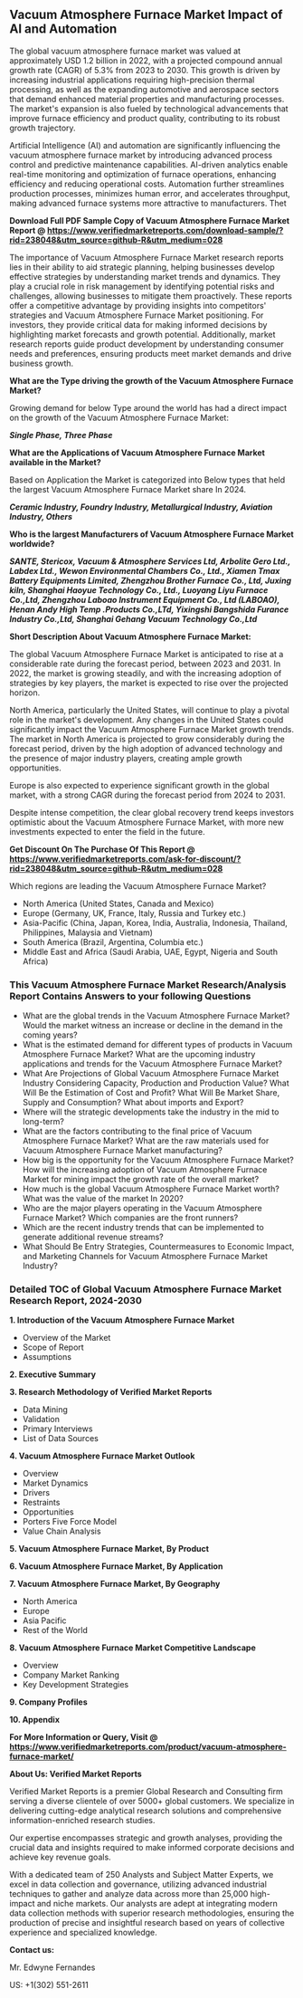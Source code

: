 <h2>Vacuum Atmosphere Furnace Market Impact of AI and Automation</h2><p>The global vacuum atmosphere furnace market was valued at approximately USD 1.2 billion in 2022, with a projected compound annual growth rate (CAGR) of 5.3% from 2023 to 2030. This growth is driven by increasing industrial applications requiring high-precision thermal processing, as well as the expanding automotive and aerospace sectors that demand enhanced material properties and manufacturing processes. The market's expansion is also fueled by technological advancements that improve furnace efficiency and product quality, contributing to its robust growth trajectory.</p><p>Artificial Intelligence (AI) and automation are significantly influencing the vacuum atmosphere furnace market by introducing advanced process control and predictive maintenance capabilities. AI-driven analytics enable real-time monitoring and optimization of furnace operations, enhancing efficiency and reducing operational costs. Automation further streamlines production processes, minimizes human error, and accelerates throughput, making advanced furnace systems more attractive to manufacturers. Thet</p><p id="" class=""><strong>Download Full PDF Sample Copy of Vacuum Atmosphere Furnace Market Report @ <a href="https://www.verifiedmarketreports.com/download-sample/?rid=238048&utm_source=github-R&utm_medium=028" target="_blank">https://www.verifiedmarketreports.com/download-sample/?rid=238048&utm_source=github-R&utm_medium=028</a></strong></p><p>The importance of&nbsp;Vacuum Atmosphere Furnace Market research reports lies in their ability to aid strategic planning, helping businesses develop effective strategies by understanding market trends and dynamics. They play a crucial role in risk management by identifying potential risks and challenges, allowing businesses to mitigate them proactively. These reports offer a competitive advantage by providing insights into competitors' strategies and Vacuum Atmosphere Furnace Market positioning. For investors, they provide critical data for making informed decisions by highlighting market forecasts and growth potential. Additionally, market research reports guide product development by understanding consumer needs and preferences, ensuring products meet market demands and drive business growth.</p><p><strong>What are the&nbsp;Type driving the growth of the Vacuum Atmosphere Furnace Market?</strong></p><p id="" class="">Growing demand for below Type around the world has had a direct impact on the growth of the Vacuum Atmosphere Furnace Market:</p><em><strong>Single Phase, Three Phase</strong></em></p><strong>What are the&nbsp;Applications&nbsp;of Vacuum Atmosphere Furnace Market available in the Market?</strong></p><p id="" class="">Based on Application the Market is categorized into Below types that held the largest Vacuum Atmosphere Furnace Market share In 2024.</p><em><strong>Ceramic Industry, Foundry Industry, Metallurgical Industry, Aviation Industry, Others</strong></em></p><strong>Who is the largest Manufacturers of Vacuum Atmosphere Furnace Market worldwide?</strong></p><p><em><strong>SANTE, Stericox, Vacuum & Atmosphere Services Ltd, Arbolite Gero Ltd., Labdex Ltd., Wewon Environmental Chambers Co., Ltd., Xiamen Tmax Battery Equipments Limited, Zhengzhou Brother Furnace Co., Ltd, Juxing kiln, Shanghai Haoyue Technology Co., Ltd., Luoyang Liyu Furnace Co.,Ltd, Zhengzhou Laboao Instrument Equipment Co., Ltd (LABOAO), Henan Andy High Temp .Products Co.,LTd, Yixingshi Bangshida Furance Industry Co.,Ltd, Shanghai Gehang Vacuum Technology Co.,Ltd</strong></em></p><p id="" class=""><strong>Short Description About Vacuum Atmosphere Furnace Market:</strong></p><p>The global Vacuum Atmosphere Furnace Market is anticipated to rise at a considerable rate during the forecast period, between 2023 and 2031. In 2022, the market is growing steadily, and with the increasing adoption of strategies by key players, the market is expected to rise over the projected horizon.</p><p>North America, particularly the United States, will continue to play a pivotal role in the market's development. Any changes in the United States could significantly impact the Vacuum Atmosphere Furnace Market growth trends. The market in North America is projected to grow considerably during the forecast period, driven by the high adoption of advanced technology and the presence of major industry players, creating ample growth opportunities.</p><p>Europe is also expected to experience significant growth in the global market, with a strong CAGR during the forecast period from 2024 to 2031.</p><p>Despite intense competition, the clear global recovery trend keeps investors optimistic about the Vacuum Atmosphere Furnace Market, with more new investments expected to enter the field in the future.</p><p id="" class=""><strong>Get Discount On The Purchase Of This Report @ <a href="https://www.verifiedmarketreports.com/ask-for-discount/?rid=238048&utm_source=github-R&utm_medium=028" target="_blank">https://www.verifiedmarketreports.com/ask-for-discount/?rid=238048&utm_source=github-R&utm_medium=028</a></strong></p>Which regions are leading the Vacuum Atmosphere Furnace Market?</p><ul><li>North America (United States, Canada and Mexico)</li><li>Europe (Germany, UK, France, Italy, Russia and Turkey etc.)</li><li>Asia-Pacific (China, Japan, Korea, India, Australia, Indonesia, Thailand, Philippines, Malaysia and Vietnam)</li><li>South America (Brazil, Argentina, Columbia etc.)</li><li>Middle East and Africa (Saudi Arabia, UAE, Egypt, Nigeria and South Africa)</li></ul><h3 id="" class="">This Vacuum Atmosphere Furnace Market Research/Analysis Report Contains Answers to your following Questions</h3><ul><li>What are the global trends in the Vacuum Atmosphere Furnace Market? Would the market witness an increase or decline in the demand in the coming years?</li><li>What is the estimated demand for different types of products in Vacuum Atmosphere Furnace Market? What are the upcoming industry applications and trends for the Vacuum Atmosphere Furnace Market?</li><li>What Are Projections of Global Vacuum Atmosphere Furnace Market Industry Considering Capacity, Production and Production Value? What Will Be the Estimation of Cost and Profit? What Will Be Market Share, Supply and Consumption? What about imports and Export?</li><li>Where will the strategic developments take the industry in the mid to long-term?</li><li>What are the factors contributing to the final price of Vacuum Atmosphere Furnace Market? What are the raw materials used for Vacuum Atmosphere Furnace Market manufacturing?</li><li>How big is the opportunity for the Vacuum Atmosphere Furnace Market? How will the increasing adoption of Vacuum Atmosphere Furnace Market for mining impact the growth rate of the overall market?</li><li>How much is the global Vacuum Atmosphere Furnace Market worth? What was the value of the market In 2020?</li><li>Who are the major players operating in the Vacuum Atmosphere Furnace Market? Which companies are the front runners?</li><li>Which are the recent industry trends that can be implemented to generate additional revenue streams?</li><li>What Should Be Entry Strategies, Countermeasures to Economic Impact, and Marketing Channels for Vacuum Atmosphere Furnace Market Industry?</li></ul><h3 id="" class="">Detailed TOC of Global Vacuum Atmosphere Furnace Market Research Report, 2024-2030</h3><p id="" class=""><strong>1. Introduction of the Vacuum Atmosphere Furnace Market</strong></p><ul><li>Overview of the Market</li><li>Scope of Report</li><li>Assumptions</li></ul><p id="" class=""><strong>2. Executive Summary</strong></p><p id="" class=""><strong>3. Research Methodology of Verified Market Reports</strong></p><ul><li>Data Mining</li><li>Validation</li><li>Primary Interviews</li><li>List of Data Sources</li></ul><p id="" class=""><strong>4. Vacuum Atmosphere Furnace Market Outlook</strong></p><ul><li>Overview</li><li>Market Dynamics</li><li>Drivers</li><li>Restraints</li><li>Opportunities</li><li>Porters Five Force Model</li><li>Value Chain Analysis</li></ul><p id="" class=""><strong>5. Vacuum Atmosphere Furnace Market, By Product</strong></p><p id="" class=""><strong>6. Vacuum Atmosphere Furnace Market, By Application</strong></p><p id="" class=""><strong>7. Vacuum Atmosphere Furnace Market, By Geography</strong></p><ul><li>North America</li><li>Europe</li><li>Asia Pacific</li><li>Rest of the World</li></ul><p id="" class=""><strong>8. Vacuum Atmosphere Furnace Market Competitive Landscape</strong></p><ul><li>Overview</li><li>Company Market Ranking</li><li>Key Development Strategies</li></ul><p id="" class=""><strong>9. Company Profiles</strong></p><p id="" class=""><strong>10. Appendix</strong></p><p id="" class=""><strong>For More Information or Query, Visit @ <a href="https://www.verifiedmarketreports.com/product/vacuum-atmosphere-furnace-market/" target="_blank">https://www.verifiedmarketreports.com/product/vacuum-atmosphere-furnace-market/</a></strong></p><p id="" class=""><strong>About Us: Verified Market Reports</strong></p><p id="" class="">Verified Market Reports is a premier Global Research and Consulting firm serving a diverse clientele of over 5000+ global customers. We specialize in delivering cutting-edge analytical research solutions and comprehensive information-enriched research studies.</p><p id="" class="">Our expertise encompasses strategic and growth analyses, providing the crucial data and insights required to make informed corporate decisions and achieve key revenue goals.</p><p id="" class="">With a dedicated team of 250 Analysts and Subject Matter Experts, we excel in data collection and governance, utilizing advanced industrial techniques to gather and analyze data across more than 25,000 high-impact and niche markets. Our analysts are adept at integrating modern data collection methods with superior research methodologies, ensuring the production of precise and insightful research based on years of collective experience and specialized knowledge.</p><p id="" class=""><strong>Contact us:</strong></p><p id="" class="">Mr. Edwyne Fernandes</p><p id="" class="">US: +1(302) 551-2611</p>